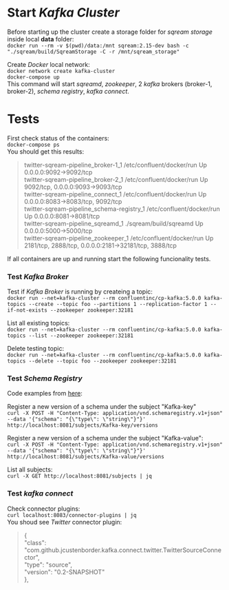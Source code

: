 # Start _Kafka Cluster_
Before starting up the cluster create a storage folder for _sqream storage_ inside local **data** folder:  
`docker run --rm -v $(pwd)/data:/mnt sqream:2.15-dev bash -c "./sqream/build/SqreamStorage -C -r /mnt/sqream_storage"`  

Create _Docker_ local network:   
`docker network create kafka-cluster`  
`docker-compose up`  
This command will start _sqreamd_, _zookeeper_, 2 _kafka_ brokers (broker-1, broker-2), _schema registry_, _kafka connect_.  

# Tests
First check status of the containers:  
`docker-compose ps`  
You should get this results:  
> twitter-sqream-pipeline_broker-1_1          /etc/confluent/docker/run   Up      0.0.0.0:9092->9092/tcp  
twitter-sqream-pipeline_broker-2_1          /etc/confluent/docker/run   Up      9092/tcp, 0.0.0.0:9093->9093/tcp  
twitter-sqream-pipeline_connect_1           /etc/confluent/docker/run   Up      0.0.0.0:8083->8083/tcp, 9092/tcp  
twitter-sqream-pipeline_schema-registry_1   /etc/confluent/docker/run   Up      0.0.0.0:8081->8081/tcp                     
twitter-sqream-pipeline_sqreamd_1           ./sqream/build/sqreamd      Up      0.0.0.0:5000->5000/tcp                               
twitter-sqream-pipeline_zookeeper_1         /etc/confluent/docker/run   Up      2181/tcp, 2888/tcp, 0.0.0.0:2181->32181/tcp, 3888/tcp  

If all containers  are up and running start the following funcionality tests.  

### Test _Kafka Broker_
Test if _Kafka Broker_ is running by createing a topic:  
`docker run --net=kafka-cluster --rm confluentinc/cp-kafka:5.0.0 kafka-topics --create --topic foo --partitions 1 --replication-factor 1 --if-not-exists --zookeeper zookeeper:32181`

List all existing topics:  
`docker run --net=kafka-cluster --rm confluentinc/cp-kafka:5.0.0 kafka-topics --list --zookeeper zookeeper:32181`  

Delete testing topic:  
`docker run --net=kafka-cluster --rm confluentinc/cp-kafka:5.0.0 kafka-topics --delete --topic foo --zookeeper zookeeper:32181`  


### Test _Schema Registry_
Code examples from [here](https://github.com/confluentinc/schema-registry#quickstart):  

Register a new version of a schema under the subject "Kafka-key"  
`curl -X POST -H "Content-Type: application/vnd.schemaregistry.v1+json" --data '{"schema": "{\"type\": \"string\"}"}' http://localhost:8081/subjects/Kafka-key/versions`  

Register a new version of a schema under the subject "Kafka-value":  
`curl -X POST -H "Content-Type: application/vnd.schemaregistry.v1+json" --data '{"schema": "{\"type\": \"string\"}"}' http://localhost:8081/subjects/Kafka-value/versions`  
     
List all subjects:  
`curl -X GET http://localhost:8081/subjects | jq`  


### Test _kafka connect_
Check connector plugins:  
`curl localhost:8083/connector-plugins | jq`  
You shoud see _Twitter_ connector plugin:  
> {  
    "class": "com.github.jcustenborder.kafka.connect.twitter.TwitterSourceConnector",  
    "type": "source",  
    "version": "0.2-SNAPSHOT"  
  },  
  

